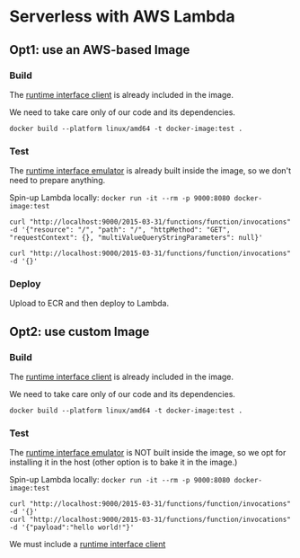 # Serverless with AWS Lambda

## Opt1: use an AWS-based Image

### Build
The [runtime interface client](https://docs.aws.amazon.com/lambda/latest/dg/images-create.html#images-ric) is already included in the image.  

We need to take care only of our code and its dependencies.

```shell
docker build --platform linux/amd64 -t docker-image:test .
```

### Test

The [runtime interface emulator](https://docs.aws.amazon.com/lambda/latest/dg/images-test.html)
is already built inside the image, so we don't need to prepare anything.

Spin-up Lambda locally:  `docker run -it --rm -p 9000:8080 docker-image:test`

```shell
curl "http://localhost:9000/2015-03-31/functions/function/invocations" -d '{"resource": "/", "path": "/", "httpMethod": "GET", "requestContext": {}, "multiValueQueryStringParameters": null}'
```

`curl "http://localhost:9000/2015-03-31/functions/function/invocations" -d '{}'`

### Deploy
Upload to ECR and then deploy to Lambda.


## Opt2: use custom Image

### Build
The [runtime interface client](https://docs.aws.amazon.com/lambda/latest/dg/images-create.html#images-ric) is already included in the image.  

We need to take care only of our code and its dependencies.

```shell
docker build --platform linux/amd64 -t docker-image:test .
```

### Test

The [runtime interface emulator](https://docs.aws.amazon.com/lambda/latest/dg/images-test.html)
is NOT built inside the image, so we opt for installing it in the host (other option is to
bake it in the image.)



Spin-up Lambda locally:  `docker run -it --rm -p 9000:8080 docker-image:test`

```shell
curl "http://localhost:9000/2015-03-31/functions/function/invocations" -d '{}'
curl "http://localhost:9000/2015-03-31/functions/function/invocations" -d '{"payload":"hello world!"}'
```


We must include a [runtime interface client](https://docs.aws.amazon.com/lambda/latest/dg/images-create.html#images-ric)